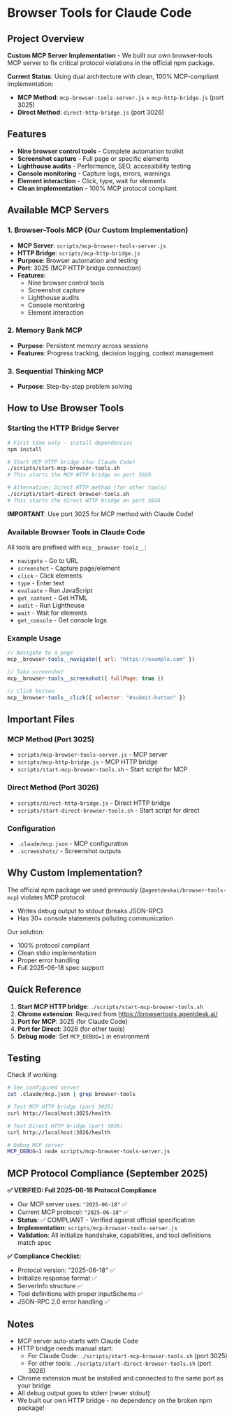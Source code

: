# Browser Tools for Claude Code

## Project Overview

**Custom MCP Server Implementation** - We built our own browser-tools MCP server to fix critical protocol violations in the official npm package.

**Current Status**: Using dual architecture with clean, 100% MCP-compliant implementation:
- **MCP Method**: `mcp-browser-tools-server.js` + `mcp-http-bridge.js` (port 3025)
- **Direct Method**: `direct-http-bridge.js` (port 3026)

## Features

- **Nine browser control tools** - Complete automation toolkit
- **Screenshot capture** - Full page or specific elements
- **Lighthouse audits** - Performance, SEO, accessibility testing
- **Console monitoring** - Capture logs, errors, warnings
- **Element interaction** - Click, type, wait for elements
- **Clean implementation** - 100% MCP protocol compliant

## Available MCP Servers

### 1. Browser-Tools MCP (Our Custom Implementation)
- **MCP Server**: `scripts/mcp-browser-tools-server.js`
- **HTTP Bridge**: `scripts/mcp-http-bridge.js`
- **Purpose**: Browser automation and testing
- **Port**: 3025 (MCP HTTP bridge connection)
- **Features**:
  - Nine browser control tools
  - Screenshot capture
  - Lighthouse audits
  - Console monitoring
  - Element interaction

### 2. Memory Bank MCP
- **Purpose**: Persistent memory across sessions
- **Features**: Progress tracking, decision logging, context management

### 3. Sequential Thinking MCP
- **Purpose**: Step-by-step problem solving

## How to Use Browser Tools

### Starting the HTTP Bridge Server

```bash
# First time only - install dependencies
npm install

# Start MCP HTTP bridge (for Claude Code)
./scripts/start-mcp-browser-tools.sh
# This starts the MCP HTTP bridge on port 3025

# Alternative: Direct HTTP method (for other tools)
./scripts/start-direct-browser-tools.sh
# This starts the direct HTTP bridge on port 3026
```

**IMPORTANT**: Use port 3025 for MCP method with Claude Code!

### Available Browser Tools in Claude Code

All tools are prefixed with `mcp__browser-tools__`:

- `navigate` - Go to URL
- `screenshot` - Capture page/element
- `click` - Click elements
- `type` - Enter text
- `evaluate` - Run JavaScript
- `get_content` - Get HTML
- `audit` - Run Lighthouse
- `wait` - Wait for elements
- `get_console` - Get console logs

### Example Usage

```javascript
// Navigate to a page
mcp__browser-tools__navigate({ url: "https://example.com" })

// Take screenshot
mcp__browser-tools__screenshot({ fullPage: true })

// Click button
mcp__browser-tools__click({ selector: "#submit-button" })
```

## Important Files

### MCP Method (Port 3025)
- `scripts/mcp-browser-tools-server.js` - MCP server
- `scripts/mcp-http-bridge.js` - MCP HTTP bridge
- `scripts/start-mcp-browser-tools.sh` - Start script for MCP

### Direct Method (Port 3026)
- `scripts/direct-http-bridge.js` - Direct HTTP bridge
- `scripts/start-direct-browser-tools.sh` - Start script for direct

### Configuration
- `.claude/mcp.json` - MCP configuration
- `.screenshots/` - Screenshot outputs

## Why Custom Implementation?

The official npm package we used previously (`@agentdeskai/browser-tools-mcp`) violates MCP protocol:
- Writes debug output to stdout (breaks JSON-RPC)
- Has 30+ console statements polluting communication

Our solution:
- 100% protocol compliant
- Clean stdio implementation
- Proper error handling
- Full 2025-06-18 spec support

## Quick Reference

1. **Start MCP HTTP bridge**: `./scripts/start-mcp-browser-tools.sh`
2. **Chrome extension**: Required from https://browsertools.agentdesk.ai/
3. **Port for MCP**: 3025 (for Claude Code)
4. **Port for Direct**: 3026 (for other tools)
5. **Debug mode**: Set `MCP_DEBUG=1` in environment

## Testing

Check if working:
```bash
# See configured server
cat .claude/mcp.json | grep browser-tools

# Test MCP HTTP bridge (port 3025)
curl http://localhost:3025/health

# Test Direct HTTP bridge (port 3026)
curl http://localhost:3026/health

# Debug MCP server
MCP_DEBUG=1 node scripts/mcp-browser-tools-server.js
```

## MCP Protocol Compliance (September 2025)

**✅ VERIFIED: Full 2025-06-18 Protocol Compliance**
- Our MCP server uses: `"2025-06-18"` ✅
- Current MCP protocol: `"2025-06-18"` ✅
- **Status**: ✅ COMPLIANT - Verified against official specification
- **Implementation**: `scripts/mcp-browser-tools-server.js`
- **Validation**: All initialize handshake, capabilities, and tool definitions match spec

**✅ Compliance Checklist:**
- Protocol version: "2025-06-18" ✅
- Initialize response format ✅
- ServerInfo structure ✅
- Tool definitions with proper inputSchema ✅
- JSON-RPC 2.0 error handling ✅

## Notes

- MCP server auto-starts with Claude Code
- HTTP bridge needs manual start:
  - For Claude Code: `./scripts/start-mcp-browser-tools.sh` (port 3025)
  - For other tools: `./scripts/start-direct-browser-tools.sh` (port 3026)
- Chrome extension must be installed and connected to the same port as your bridge
- All debug output goes to stderr (never stdout)
- We built our own HTTP bridge - no dependency on the broken npm package!
